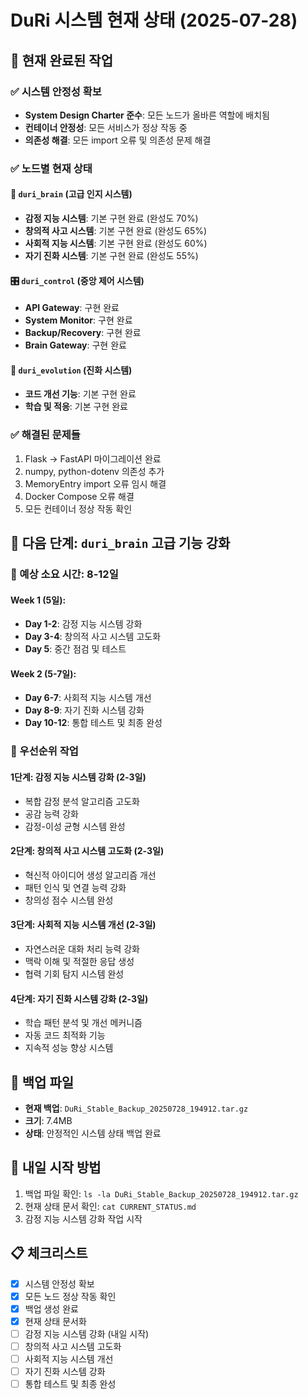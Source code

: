 # DuRi 시스템 현재 상태 (2025-07-28)

## 🎯 **현재 완료된 작업**

### **✅ 시스템 안정성 확보**
- **System Design Charter 준수**: 모든 노드가 올바른 역할에 배치됨
- **컨테이너 안정성**: 모든 서비스가 정상 작동 중
- **의존성 해결**: 모든 import 오류 및 의존성 문제 해결

### **✅ 노드별 현재 상태**

#### **🧠 `duri_brain` (고급 인지 시스템)**
- **감정 지능 시스템**: 기본 구현 완료 (완성도 70%)
- **창의적 사고 시스템**: 기본 구현 완료 (완성도 65%)
- **사회적 지능 시스템**: 기본 구현 완료 (완성도 60%)
- **자기 진화 시스템**: 기본 구현 완료 (완성도 55%)

#### **🎛️ `duri_control` (중앙 제어 시스템)**
- **API Gateway**: 구현 완료
- **System Monitor**: 구현 완료
- **Backup/Recovery**: 구현 완료
- **Brain Gateway**: 구현 완료

#### **🔄 `duri_evolution` (진화 시스템)**
- **코드 개선 기능**: 기본 구현 완료
- **학습 및 적응**: 기본 구현 완료

### **✅ 해결된 문제들**
1. Flask → FastAPI 마이그레이션 완료
2. numpy, python-dotenv 의존성 추가
3. MemoryEntry import 오류 임시 해결
4. Docker Compose 오류 해결
5. 모든 컨테이너 정상 작동 확인

## 🚀 **다음 단계: `duri_brain` 고급 기능 강화**

### **📅 예상 소요 시간: 8-12일**

#### **Week 1 (5일):**
- **Day 1-2**: 감정 지능 시스템 강화
- **Day 3-4**: 창의적 사고 시스템 고도화
- **Day 5**: 중간 점검 및 테스트

#### **Week 2 (5-7일):**
- **Day 6-7**: 사회적 지능 시스템 개선
- **Day 8-9**: 자기 진화 시스템 강화
- **Day 10-12**: 통합 테스트 및 최종 완성

### **🎯 우선순위 작업**

#### **1단계: 감정 지능 시스템 강화 (2-3일)**
- 복합 감정 분석 알고리즘 고도화
- 공감 능력 강화
- 감정-이성 균형 시스템 완성

#### **2단계: 창의적 사고 시스템 고도화 (2-3일)**
- 혁신적 아이디어 생성 알고리즘 개선
- 패턴 인식 및 연결 능력 강화
- 창의성 점수 시스템 완성

#### **3단계: 사회적 지능 시스템 개선 (2-3일)**
- 자연스러운 대화 처리 능력 강화
- 맥락 이해 및 적절한 응답 생성
- 협력 기회 탐지 시스템 완성

#### **4단계: 자기 진화 시스템 강화 (2-3일)**
- 학습 패턴 분석 및 개선 메커니즘
- 자동 코드 최적화 기능
- 지속적 성능 향상 시스템

## 📁 **백업 파일**
- **현재 백업**: `DuRi_Stable_Backup_20250728_194912.tar.gz`
- **크기**: 7.4MB
- **상태**: 안정적인 시스템 상태 백업 완료

## 🔄 **내일 시작 방법**
1. 백업 파일 확인: `ls -la DuRi_Stable_Backup_20250728_194912.tar.gz`
2. 현재 상태 문서 확인: `cat CURRENT_STATUS.md`
3. 감정 지능 시스템 강화 작업 시작

## 📋 **체크리스트**
- [x] 시스템 안정성 확보
- [x] 모든 노드 정상 작동 확인
- [x] 백업 생성 완료
- [x] 현재 상태 문서화
- [ ] 감정 지능 시스템 강화 (내일 시작)
- [ ] 창의적 사고 시스템 고도화
- [ ] 사회적 지능 시스템 개선
- [ ] 자기 진화 시스템 강화
- [ ] 통합 테스트 및 최종 완성 